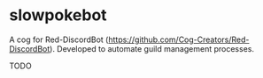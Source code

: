 # slowpokebot

A cog for Red-DiscordBot (https://github.com/Cog-Creators/Red-DiscordBot). Developed to automate guild management processes.

TODO
